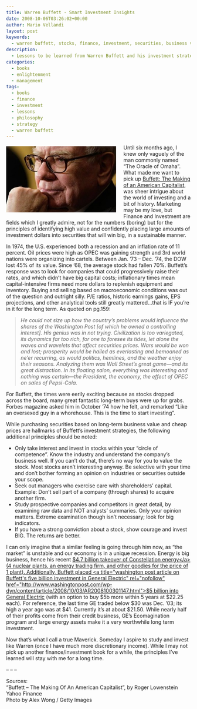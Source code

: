 ```yaml
---
title: Warren Buffett - Smart Investment Insights
date: 2008-10-06T03:26:02+00:00
author: Mario Vellandi
layout: post
keywords:
  - warren buffett, stocks, finance, investment, securities, business value, strategy, wise
description:
  - Lessons to be learned from Warren Buffett and his investment strategies. Includes quotes from a biography and recent news events as of Fall 2008.
categories:
  - books
  - enlightenment
  - management
tags:
  - books
  - finance
  - investment
  - lessons
  - philosophy
  - strategy
  - warren buffett
---
```

<img class="alignleft size-medium wp-image-302" style="margin:5px 20px 10px 0; float: left;" title="warren buffett photo" src="../wp-content/uploads/2008/10/warren460x276-300x180.jpg" alt="buffett picture" width="300" height="180" />Until six months ago, I knew only vaguely of the man commonly named &#8220;The Oracle of Omaha&#8221;. What made me want to pick up <a title="Roger Lowenstein's book, Buffett the making of an American capitalist, on Amazon" rel="nofollow" href="http://www.amazon.com/gp/product/0385484917?ie=UTF8&#038;tag=melodinmarke-20&#038;link_code=as3&#038;camp=211189&#038;creative=373489&#038;creativeASIN=0385484917">Buffett: The Making of an American Capitalist</a>, was sheer intrigue about the world of investing and a bit of history. Marketing may be my love, but Finance and Investment are fields which I greatly admire, not for the numbers (boring) but for the principles of identifying high value and confidently placing large amounts of investment dollars into securities that will win big, in a sustainable manner.

In 1974, the U.S. experienced both a recession and an inflation rate of 11 percent. Oil prices were high as OPEC was gaining strength and 3rd world nations were organizing into cartels. Between Jan. &#8217;73 &#8211; Dec. &#8217;74, the DOW lost 45% of its value. Since &#8217;68, the average stock had fallen 70%. Buffett&#8217;s response was to look for companies that could progressively raise their rates, and which didn&#8217;t have big capital costs; inflationary times mean capital-intensive firms need more dollars to replenish equipment and inventory. Buying and selling based on macroeconomic conditions was out of the question and outright silly. P/E ratios, historic earnings gains, EPS projections, and other analytical tools still greatly mattered&#8230;that is IF you&#8217;re in it for the long term. As quoted on pg.159:

> _He could not size up how the country&#8217;s problems would influence the shares of the Washington Post [of which he owned a controlling interest]. His genius was in not trying. Civilization is too variegated, its dynamics far too rich, for one to foresee its tides, let alone the waves and wavelets that affect securities prices. Wars would be won and lost; prosperity would be hailed as everlasting and bemoaned as ne&#8217;er recurring, as would politics, hemlines, and the weather enjoy their seasons. Analyzing them was Wall Street&#8217;s great game—and its great distraction. In its floating salon, everything was interesting and nothing was certain—the President, the economy, the effect of OPEC on sales of Pepsi-Cola._

For Buffett, the times were eerily exciting because as stocks dropped across the board, many great fantastic long-term buys were up for grabs. Forbes magazine asked him in October &#8217;74 how he felt, and remarked &#8220;Like an oversexed guy in a whorehouse. This is the time to start investing&#8221;.

While purchasing securities based on long-term business value and cheap prices are hallmarks of Buffett&#8217;s investment strategies, the following additional principles should be noted:

  * Only take interest and invest in stocks within your &#8220;circle of competence&#8221;. Know the industry and understand the company&#8217;s business well. If you can&#8217;t do that, there&#8217;s no way for you to value the stock. Most stocks aren&#8217;t interesting anyway. Be selective with your time and don&#8217;t bother forming an opinion on industries or securities outside your scope.
  * Seek out managers who exercise care with shareholders&#8217; capital. Example: Don&#8217;t sell part of a company (through shares) to acquire another firm.
  * Study prospective companies and competitors in great detail, by examining raw data and NOT analysts&#8217; summaries. Only your opinion matters. Extreme examination though isn&#8217;t necessary; look for big indicators.
  * If you have a strong conviction about a stock, show courage and invest BIG. The returns are better.

I can only imagine that a similar feeling is going through him now, as &#8220;the market&#8221; is unstable and our economy is in a unique recession. Energy is big business, hence his recent <a title="berkshire hathaway purchase of constellation energy" rel="nofollow" href="http://newsweek.washingtonpost.com/postglobal/energywire/2008/09/buffetts_bigger_bargain.html">$4.7 billion takeover of Constellation energy</a> (4 nuclear plants, an energy trading firm, and other goodies for the price of 1 plant). Additionally, Buffett placed <a title="washington post article on Buffett's five billion investment in General Electric" rel="nofollow" href="http://www.washingtonpost.com/wp-dyn/content/article/2008/10/03/AR2008100301147.html">$5 billion into General Electric</a> (with an option to buy $5b more within 5 years at $22.25 each). For reference, the last time GE traded below $30 was Dec. &#8217;03; its high a year ago was at $41. Currently it&#8217;s at about $21.50. While nearly half of their profits come from their credit business, GE&#8217;s Ecomagination program and large energy assets make it a very worthwhile long term investment.

Now that&#8217;s what I call a true Maverick. Someday I aspire to study and invest like Warren (once I have much more discretionary income). While I may not pick up another finance/investment book for a while, the principles I&#8217;ve learned will stay with me for a long time.

&#8211; &#8211; &#8211;

Sources:<br /> &#8220;Buffett &#8211; The Making Of An American Capitalist&#8221;, by Roger Lowenstein<br /> Yahoo Finance<br /> Photo by Alex Wong / Getty Images
